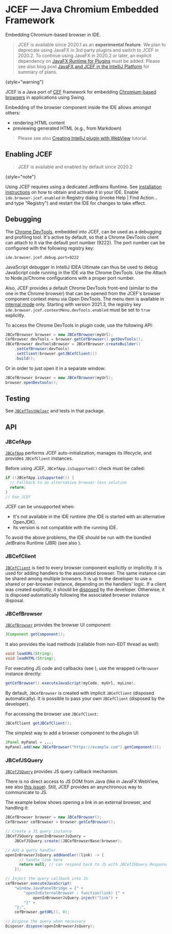 <!-- Copyright 2000-2023 JetBrains s.r.o. and contributors. Use of this source code is governed by the Apache 2.0 license. -->

# JCEF — Java Chromium Embedded Framework

<link-summary>Embedding Chromium-based browser in IDE.</link-summary>

> JCEF is available since 2020.1 as an **experimental feature**.
> We plan to deprecate using JavaFX in 3rd party plugins and switch to JCEF in 2020.2.
> To continue using JavaFX in 2020.2 or later, an explicit dependency on [JavaFX Runtime for Plugins](https://plugins.jetbrains.com/plugin/14250-javafx-runtime-for-plugins) must be added.
> Please see also blog post [JavaFX and JCEF in the IntelliJ Platform](https://blog.jetbrains.com/platform/2020/07/javafx-and-jcef-in-the-intellij-platform/) for summary of plans.
>
{style="warning"}

JCEF is a Java port of [CEF](https://bitbucket.org/chromiumembedded/cef/wiki/Home) framework for embedding [Chromium-based browsers](https://www.chromium.org/Home) in applications using Swing.

Embedding of the browser component inside the IDE allows amongst others:

- rendering HTML content
- previewing generated HTML (e.g., from Markdown)

> Please see also [Creating IntelliJ plugin with WebView](https://medium.com/virtuslab/creating-intellij-plugin-with-webview-3b27c3f87aea) tutorial.

## Enabling JCEF

<tabs>
<tab title="2020.2 and later">

> JCEF is available and enabled by default since 2020.2
>
{style="note"}

</tab>
<tab title="Earlier versions">

Using JCEF requires using a dedicated JetBrains Runtime.
See [installation instructions](https://youtrack.jetbrains.com/issue/IDEA-231833#focus=streamItem-27-3993099.0-0) on how to obtain and activate it in your IDE.
Enable `ide.browser.jcef.enabled` in <control>Registry</control> dialog (invoke <ui-path>Help | Find Action...</ui-path> and type "Registry") and restart the IDE for changes to take effect.

</tab>
</tabs>

## Debugging

The [Chrome DevTools](https://developers.google.com/web/tools/chrome-devtools/), embedded into JCEF, can be used as a debugging and profiling tool.
It's active by default, so that a Chrome DevTools client can attach to it via the default port number (9222).
The port number can be configured with the following registry key:

```
ide.browser.jcef.debug.port=9222
```

JavaScript debugger in IntelliJ IDEA Ultimate can thus be used to debug JavaScript code running in the IDE via the Chrome DevTools.
Use the <control>Attach to Node.js/Chrome</control> configurations with a proper port number.

Also, JCEF provides a default Chrome DevTools front-end (similar to the one in the Chrome browser) that can be opened from the JCEF's browser component context menu via <ui-path>Open DevTools</ui-path>.
The menu item is available in [internal mode](enabling_internal.md) only.
Starting with version 2021.3, the registry key `ide.browser.jcef.contextMenu.devTools.enabled` must be set to `true` explicitly.

To access the Chrome DevTools in plugin code, use the following API:

```java
JBCefBrowser browser = new JBCefBrowser(myUrl);
CefBrowser devTools = browser.getCefBrowser().getDevTools();
JBCefBrowser devToolsBrowser = JBCefBrowser.createBuilder()
    .setCefBrowser(devTools)
    .setClient(browser.getJBCefClient())
    .build();
```

Or in order to just open it in a separate window:

```java
JBCefBrowser browser = new JBCefBrowser(myUrl);
browser.openDevtools();
```

## Testing

See [`JBCefTestHelper`](%gh-ic%/platform/platform-tests/testSrc/com/intellij/ui/jcef/JBCefTestHelper.java) and tests in that package.

## API

### JBCefApp

[`JBCefApp`](%gh-ic%/platform/platform-api/src/com/intellij/ui/jcef/JBCefApp.java) performs JCEF auto-initialization, manages its lifecycle, and provides `JBCefClient` instances.

Before using JCEF, `JBCefApp.isSupported()` check must be called:

```java
if (!JBCefApp.isSupported()) {
  // Fallback to an alternative browser-less solution
  return;
}
// Use JCEF
```

JCEF can be unsupported when:
- It's not available in the IDE runtime (the IDE is started with an alternative OpenJDK).
- Its version is not compatible with the running IDE.

To avoid the above problems, the IDE should be run with the bundled JetBrains Runtime (JBR) (see also [](ide_development_instance.md)).

### JBCefClient

[`JBCefClient`](%gh-ic%/platform/platform-api/src/com/intellij/ui/jcef/JBCefClient.java) is tied to every browser component explicitly or implicitly.
It is used for adding handlers to the associated browser.
The same instance can be shared among multiple browsers.
It is up to the developer to use a shared or per-browser instance, depending on the handlers' logic.
If a client was created explicitly, it should be [disposed](disposers.md) by the developer.
Otherwise, it is disposed automatically following the associated browser instance disposal.

### JBCefBrowser

[`JBCefBrowser`](%gh-ic%/platform/platform-api/src/com/intellij/ui/jcef/JBCefBrowser.java) provides the browser UI component:

```java
JComponent getComponent();
```

It also provides the load methods (callable from non-EDT thread as well):

```java
void loadURL(String);
void loadHTML(String);
```

For executing JS code and callbacks (see [](#jbcefjsquery)), use the wrapped `CefBrowser` instance directly:

```java
getCefBrowser().executeJavaScript(myCode, myUrl, myLine);
```

By default, `JBCefBrowser` is created with implicit `JBCefClient` (disposed automatically).
It is possible to pass your own `JBCefClient` (disposed by the developer).

For accessing the browser use `JBCefClient`:

```java
JBCefClient getJBCefClient();
```

The simplest way to add a browser component to the plugin UI:

```java
JPanel myPanel = ...;
myPanel.add(new JBCefBrowser("https://example.com").getComponent());
```

### JBCefJSQuery

[`JBCefJSQuery`](%gh-ic%/platform/platform-api/src/com/intellij/ui/jcef/JBCefJSQuery.java) provides JS query callback mechanism.

There is no direct access to JS DOM from Java (like in JavaFX WebView, see also [this issue](https://youtrack.jetbrains.com/issue/JBR-2046)).
Still, JCEF provides an asynchronous way to communicate to JS.

The example below shows opening a link in an external browser, and handling it:

```java
JBCefBrowser browser = new JBCefBrowser();
CefBrowser cefBrowser = browser.getCefBrowser();

// Create a JS query instance
JBCefJSQuery openInBrowserJsQuery =
    JBCefJSQuery.create((JBCefBrowserBase)browser);

// Add a query handler
openInBrowserJsQuery.addHandler((link) -> {
      // handle link here
      return null; // can respond back to JS with JBCefJSQuery.Response
    });

// Inject the query callback into JS
cefBrowser.executeJavaScript(
    "window.JavaPanelBridge = {" +
        "openInExternalBrowser : function(link) {" +
            openInBrowserJsQuery.inject("link") +
        "}" +
    "};",
    cefBrowser.getURL(), 0);

// Dispose the query when necessary
Disposer.dispose(openInBrowserJsQuery);
```
